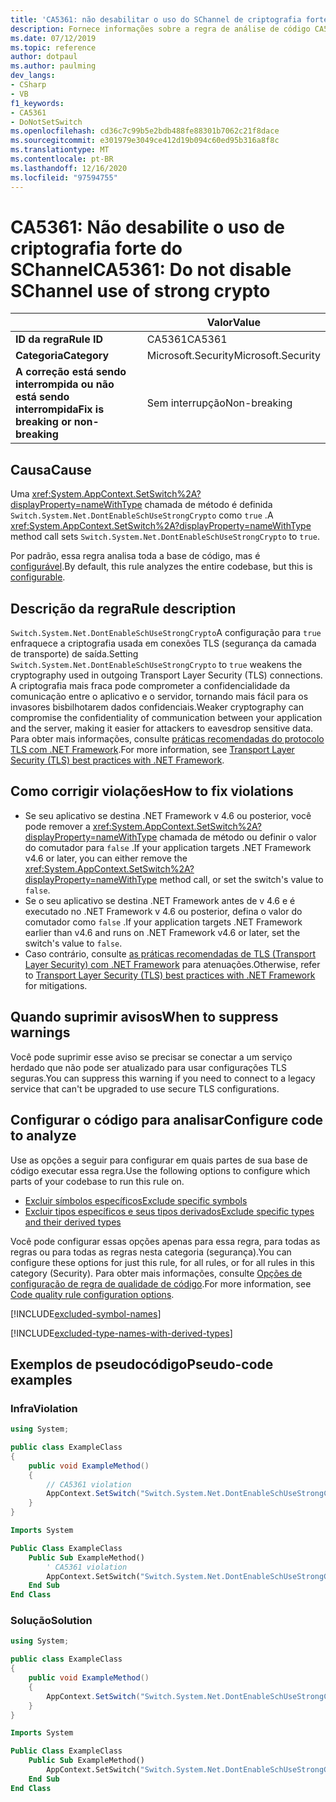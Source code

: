 ```yaml
---
title: 'CA5361: não desabilitar o uso do SChannel de criptografia forte (análise de código)'
description: Fornece informações sobre a regra de análise de código CA5361, incluindo causas, como corrigir violações e quando suprimir.
ms.date: 07/12/2019
ms.topic: reference
author: dotpaul
ms.author: paulming
dev_langs:
- CSharp
- VB
f1_keywords:
- CA5361
- DoNotSetSwitch
ms.openlocfilehash: cd36c7c99b5e2bdb488fe88301b7062c21f8dace
ms.sourcegitcommit: e301979e3049ce412d19b094c60ed95b316a8f8c
ms.translationtype: MT
ms.contentlocale: pt-BR
ms.lasthandoff: 12/16/2020
ms.locfileid: "97594755"
---
```

# <a name="ca5361-do-not-disable-schannel-use-of-strong-crypto"></a><span data-ttu-id="86ee7-103">CA5361: Não desabilite o uso de criptografia forte do SChannel</span><span class="sxs-lookup"><span data-stu-id="86ee7-103">CA5361: Do not disable SChannel use of strong crypto</span></span>

| | <span data-ttu-id="86ee7-104">Valor</span><span class="sxs-lookup"><span data-stu-id="86ee7-104">Value</span></span> |
|-|-|
| <span data-ttu-id="86ee7-105">**ID da regra**</span><span class="sxs-lookup"><span data-stu-id="86ee7-105">**Rule ID**</span></span> |<span data-ttu-id="86ee7-106">CA5361</span><span class="sxs-lookup"><span data-stu-id="86ee7-106">CA5361</span></span>|
| <span data-ttu-id="86ee7-107">**Categoria**</span><span class="sxs-lookup"><span data-stu-id="86ee7-107">**Category**</span></span> |<span data-ttu-id="86ee7-108">Microsoft.Security</span><span class="sxs-lookup"><span data-stu-id="86ee7-108">Microsoft.Security</span></span>|
| <span data-ttu-id="86ee7-109">**A correção está sendo interrompida ou não está sendo interrompida**</span><span class="sxs-lookup"><span data-stu-id="86ee7-109">**Fix is breaking or non-breaking**</span></span> |<span data-ttu-id="86ee7-110">Sem interrupção</span><span class="sxs-lookup"><span data-stu-id="86ee7-110">Non-breaking</span></span>|

## <a name="cause"></a><span data-ttu-id="86ee7-111">Causa</span><span class="sxs-lookup"><span data-stu-id="86ee7-111">Cause</span></span>

<span data-ttu-id="86ee7-112">Uma <xref:System.AppContext.SetSwitch%2A?displayProperty=nameWithType> chamada de método é definida `Switch.System.Net.DontEnableSchUseStrongCrypto` como `true` .</span><span class="sxs-lookup"><span data-stu-id="86ee7-112">A <xref:System.AppContext.SetSwitch%2A?displayProperty=nameWithType> method call sets `Switch.System.Net.DontEnableSchUseStrongCrypto` to `true`.</span></span>

<span data-ttu-id="86ee7-113">Por padrão, essa regra analisa toda a base de código, mas é [configurável](#configure-code-to-analyze).</span><span class="sxs-lookup"><span data-stu-id="86ee7-113">By default, this rule analyzes the entire codebase, but this is [configurable](#configure-code-to-analyze).</span></span>

## <a name="rule-description"></a><span data-ttu-id="86ee7-114">Descrição da regra</span><span class="sxs-lookup"><span data-stu-id="86ee7-114">Rule description</span></span>

<span data-ttu-id="86ee7-115">`Switch.System.Net.DontEnableSchUseStrongCrypto`A configuração para `true` enfraquece a criptografia usada em conexões TLS (segurança da camada de transporte) de saída.</span><span class="sxs-lookup"><span data-stu-id="86ee7-115">Setting `Switch.System.Net.DontEnableSchUseStrongCrypto` to `true` weakens the cryptography used in outgoing Transport Layer Security (TLS) connections.</span></span> <span data-ttu-id="86ee7-116">A criptografia mais fraca pode comprometer a confidencialidade da comunicação entre o aplicativo e o servidor, tornando mais fácil para os invasores bisbilhotarem dados confidenciais.</span><span class="sxs-lookup"><span data-stu-id="86ee7-116">Weaker cryptography can compromise the confidentiality of communication between your application and the server, making it easier for attackers to eavesdrop sensitive data.</span></span> <span data-ttu-id="86ee7-117">Para obter mais informações, consulte [práticas recomendadas do protocolo TLS com .NET Framework](../../../framework/network-programming/tls.md#switchsystemnetdontenableschusestrongcrypto).</span><span class="sxs-lookup"><span data-stu-id="86ee7-117">For more information, see [Transport Layer Security (TLS) best practices with .NET Framework](../../../framework/network-programming/tls.md#switchsystemnetdontenableschusestrongcrypto).</span></span>

## <a name="how-to-fix-violations"></a><span data-ttu-id="86ee7-118">Como corrigir violações</span><span class="sxs-lookup"><span data-stu-id="86ee7-118">How to fix violations</span></span>

- <span data-ttu-id="86ee7-119">Se seu aplicativo se destina .NET Framework v 4.6 ou posterior, você pode remover a <xref:System.AppContext.SetSwitch%2A?displayProperty=nameWithType> chamada de método ou definir o valor do comutador para `false` .</span><span class="sxs-lookup"><span data-stu-id="86ee7-119">If your application targets .NET Framework v4.6 or later, you can either remove the <xref:System.AppContext.SetSwitch%2A?displayProperty=nameWithType> method call, or set the switch's value to `false`.</span></span>
- <span data-ttu-id="86ee7-120">Se o seu aplicativo se destina .NET Framework antes de v 4.6 e é executado no .NET Framework v 4.6 ou posterior, defina o valor do comutador como `false` .</span><span class="sxs-lookup"><span data-stu-id="86ee7-120">If your application targets .NET Framework earlier than v4.6 and runs on .NET Framework v4.6 or later, set the switch's value to `false`.</span></span>
- <span data-ttu-id="86ee7-121">Caso contrário, consulte [as práticas recomendadas de TLS (Transport Layer Security) com .NET Framework](../../../framework/network-programming/tls.md) para atenuações.</span><span class="sxs-lookup"><span data-stu-id="86ee7-121">Otherwise, refer to [Transport Layer Security (TLS) best practices with .NET Framework](../../../framework/network-programming/tls.md) for mitigations.</span></span>

## <a name="when-to-suppress-warnings"></a><span data-ttu-id="86ee7-122">Quando suprimir avisos</span><span class="sxs-lookup"><span data-stu-id="86ee7-122">When to suppress warnings</span></span>

<span data-ttu-id="86ee7-123">Você pode suprimir esse aviso se precisar se conectar a um serviço herdado que não pode ser atualizado para usar configurações TLS seguras.</span><span class="sxs-lookup"><span data-stu-id="86ee7-123">You can suppress this warning if you need to connect to a legacy service that can't be upgraded to use secure TLS configurations.</span></span>

## <a name="configure-code-to-analyze"></a><span data-ttu-id="86ee7-124">Configurar o código para analisar</span><span class="sxs-lookup"><span data-stu-id="86ee7-124">Configure code to analyze</span></span>

<span data-ttu-id="86ee7-125">Use as opções a seguir para configurar em quais partes de sua base de código executar essa regra.</span><span class="sxs-lookup"><span data-stu-id="86ee7-125">Use the following options to configure which parts of your codebase to run this rule on.</span></span>

- [<span data-ttu-id="86ee7-126">Excluir símbolos específicos</span><span class="sxs-lookup"><span data-stu-id="86ee7-126">Exclude specific symbols</span></span>](#exclude-specific-symbols)
- [<span data-ttu-id="86ee7-127">Excluir tipos específicos e seus tipos derivados</span><span class="sxs-lookup"><span data-stu-id="86ee7-127">Exclude specific types and their derived types</span></span>](#exclude-specific-types-and-their-derived-types)

<span data-ttu-id="86ee7-128">Você pode configurar essas opções apenas para essa regra, para todas as regras ou para todas as regras nesta categoria (segurança).</span><span class="sxs-lookup"><span data-stu-id="86ee7-128">You can configure these options for just this rule, for all rules, or for all rules in this category (Security).</span></span> <span data-ttu-id="86ee7-129">Para obter mais informações, consulte [Opções de configuração de regra de qualidade de código](../code-quality-rule-options.md).</span><span class="sxs-lookup"><span data-stu-id="86ee7-129">For more information, see [Code quality rule configuration options](../code-quality-rule-options.md).</span></span>

[!INCLUDE[excluded-symbol-names](~/includes/code-analysis/excluded-symbol-names.md)]

[!INCLUDE[excluded-type-names-with-derived-types](~/includes/code-analysis/excluded-type-names-with-derived-types.md)]

## <a name="pseudo-code-examples"></a><span data-ttu-id="86ee7-130">Exemplos de pseudocódigo</span><span class="sxs-lookup"><span data-stu-id="86ee7-130">Pseudo-code examples</span></span>

### <a name="violation"></a><span data-ttu-id="86ee7-131">Infra</span><span class="sxs-lookup"><span data-stu-id="86ee7-131">Violation</span></span>

```csharp
using System;

public class ExampleClass
{
    public void ExampleMethod()
    {
        // CA5361 violation
        AppContext.SetSwitch("Switch.System.Net.DontEnableSchUseStrongCrypto", true);
    }
}
```

```vb
Imports System

Public Class ExampleClass
    Public Sub ExampleMethod()
        ' CA5361 violation
        AppContext.SetSwitch("Switch.System.Net.DontEnableSchUseStrongCrypto", true)
    End Sub
End Class
```

### <a name="solution"></a><span data-ttu-id="86ee7-132">Solução</span><span class="sxs-lookup"><span data-stu-id="86ee7-132">Solution</span></span>

```csharp
using System;

public class ExampleClass
{
    public void ExampleMethod()
    {
        AppContext.SetSwitch("Switch.System.Net.DontEnableSchUseStrongCrypto", false);
    }
}
```

```vb
Imports System

Public Class ExampleClass
    Public Sub ExampleMethod()
        AppContext.SetSwitch("Switch.System.Net.DontEnableSchUseStrongCrypto", false)
    End Sub
End Class
```
